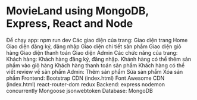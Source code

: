 # MovieLand using MongoDB, Express, React and Node
Để chạy app:
npm run dev
Các giao diện của trang:
Giao diện trang Home
Giao diện đăng ký, đăng nhập
Giao diện chi tiết sản phẩm
Giao diện giỏ hàng
Giao diện thanh toán
Giao diện Admin
Các chức năng của trang:
Khách hàng:
Khách hàng đăng ký, đăng nhập.
Khánh hàng có thể thêm sản phẩm vào giỏ hàng
Khách hàng thanh toán sản phẩm
Khách hàng có thể viết review về sản phẩm
Admin:
Thêm sản phẩm
Sửa sản phẩm
Xóa sản phẩm
Frontend:
Bootstrap CDN (index.html)
Font Awesome CDN (index.html)
react-router-dom
redux
Backend:
express
nodemon
concurrently
Mongoose
jsonwebtoken
Database:
MongoDB
